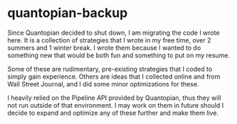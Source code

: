 # quantopian-backup

Since Quantopian decided to shut down, I am migrating the code I wrote here. It is a collection of strategies that I wrote in my free time, over 2 summers and 1 winter break. I wrote them because I wanted to do something new that would be both fun and something to put on my resume.

Some of these are rudimentary, pre-existing strategies that I coded to simply gain experience. Others are ideas that I collected online and from Wall Street Journal, and I did some minor optimizations for these.

I heavily relied on the Pipeline API provided by Quantopian, thus they will not run outside of that environment. I may work on them in future should I decide to expand and optimize any of these further and make them live.
